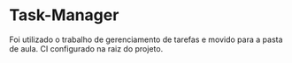 # Task-Manager

Foi utilizado o trabalho de gerenciamento de tarefas e movido para a pasta de aula. 
CI configurado na raiz do projeto.
